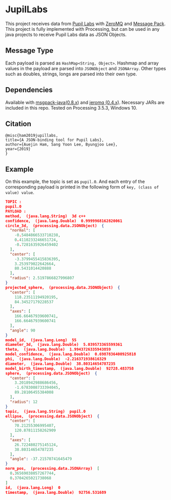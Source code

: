 # JupilLabs
This project receives data from [Pupil Labs](https://pupil-labs.com/) with [ZeroMQ](http://zeromq.org/) and [Message Pack](https://msgpack.org/). This project is fully implemented with Processing, but can be used in any java projects to receive Pupil Labs data as JSON Objects.



## Message Type

Each payload is parsed as `HashMap<String, Object>`. Hashmap and array values in the payload are parsed into `JSONObject` and `JSONArray`. Other types such as doubles, strings, longs are parsed into their own type.



## Dependencies

Available with [msgpack-java(0.8.x)](https://github.com/msgpack/msgpack-java) and [jeromq (0.4.x)](https://github.com/zeromq/jeromq). Necessary JARs are included in this repo. Tested on Processing 3.5.3, Windows 10.

## Citation

```
@misc{ham2019jupillabs,
title={A JSON-binding tool for Pupil Labs},
author={Auejin Ham, Sang Yoon Lee, Byungjoo Lee},
year={2019}
}
```

## Example

On this example, the topic is set as `pupil.0`. And each entry of the corresponding payload is printed in the following form of `key, (class of value) value`.

```json
TOPIC : 
pupil.0
PAYLOAD : 
method,  (java.lang.String)  3d c++
confidence,  (java.lang.Double)  0.9999968162820061
circle_3d,  (processing.data.JSONObject)  {
  "normal": [
    -0.5484866533710238,
    0.4110233246651724,
    -0.7281635926459402
  ],
  "center": [
    -3.3799455415836395,
    3.253979022642664,
    80.5431014420888
  ],
  "radius": 2.5197866827996807
}
projected_sphere,  (processing.data.JSONObject)  {
  "center": [
    118.23511194920195,
    84.34527179228537
  ],
  "axes": [
    166.66467939600741,
    166.66467939600741
  ],
  "angle": 90
}
model_id,  (java.lang.Long)  55
diameter_3d,  (java.lang.Double)  5.039573365599361
theta,  (java.lang.Double)  1.9943726335943859
model_confidence,  (java.lang.Double)  0.6987836400925818
phi,  (java.lang.Double)  -2.216371938616329
diameter,  (java.lang.Double)  38.80314654787235
model_birth_timestamp,  (java.lang.Double)  92728.483758
sphere,  (processing.data.JSONObject)  {
  "center": [
    3.2018942988686456,
    -1.6783008733394045,
    89.28106455384008
  ],
  "radius": 12
}
topic,  (java.lang.String)  pupil.0
ellipse,  (processing.data.JSONObject)  {
  "center": [
    70.21255306995407,
    120.87811158262909
  ],
  "axes": [
    26.722480275145124,
    38.80314654787235
  ],
  "angle": -37.21570741645479
}
norm_pos,  (processing.data.JSONArray)  [
  0.36569038057267744,
  0.3704265021738068
]
id,  (java.lang.Long)  0
timestamp,  (java.lang.Double)  92756.531689
```
